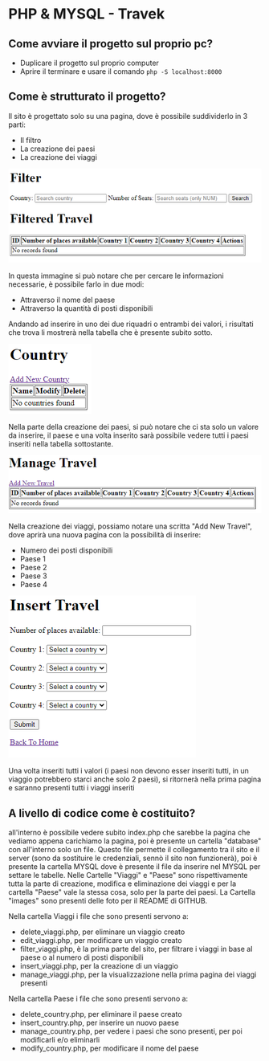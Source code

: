 # PHP & MYSQL - Travek

## Come avviare il progetto sul proprio pc?

- Duplicare il progetto sul proprio computer
- Aprire il terminare e usare il comando `php -S localhost:8000`

## Come è strutturato il progetto?

Il sito è progettato solo su una pagina, dove è possibile suddividerlo in 3 parti:

- Il filtro
- La creazione dei paesi
- La creazione dei viaggi


![Filtro](https://github.com/GiulioBorzetta/php-mysql_travel/blob/main/images/filter.png)

In questa immagine si può notare che per cercare le informazioni necessarie, è possibile farlo in due modi:

- Attraverso il nome del paese
- Attraverso la quantità di posti disponibili

Andando ad inserire in uno dei due riquadri o entrambi dei valori, i risultati che trova li mostrerà nella tabella che è presente subito sotto.

![Creazione dei paesi](https://github.com/GiulioBorzetta/php-mysql_travel/blob/main/images/country.png)

Nella parte della creazione dei paesi, si può notare che ci sta solo un valore da inserire, il paese e una volta inserito sarà possibile vedere tutti i paesi inseriti nella tabella sottostante.

![Creazione dei viaggi](https://github.com/GiulioBorzetta/php-mysql_travel/blob/main/images/travel.png)

Nella creazione dei viaggi, possiamo notare una scritta "Add New Travel", dove aprirà una nuova pagina con la possibilità di inserire:
- Numero dei posti disponibili
- Paese 1
- Paese 2
- Paese 3
- Paese 4

![Inserimento dati Viaggi](https://github.com/GiulioBorzetta/php-mysql_travel/blob/main/images/insert_travel.png)

Una volta inseriti tutti i valori (i paesi non devono esser inseriti tutti, in un viaggio potrebbero starci anche solo 2 paesi), si ritornerà nella prima pagina e saranno presenti tutti i viaggi inseriti

## A livello di codice come è costituito?

all'interno è possibile vedere subito index.php che sarebbe la pagina che vediamo appena carichiamo la pagina, poi è presente un cartella "database" con all'interno solo un file. Questo file permette il collegamento tra il sito e il server (sono da sostituire le credenziali, sennò il sito non funzionerà), poi è presente la cartella MYSQL dove è presente il file da inserire nel MYSQL per settare le tabelle. Nelle Cartelle "Viaggi" e "Paese" sono rispettivamente tutta la parte di creazione, modifica e eliminazione dei viaggi e per la cartella "Paese" vale la stessa cosa, solo per la parte dei paesi. La Cartella "images" sono presenti delle foto per il README di GITHUB. 

Nella cartella Viaggi i file che sono presenti servono a:

- delete_viaggi.php, per eliminare un viaggio creato
- edit_viaggi.php, per modificare un viaggio creato
- filter_viaggi.php, è la prima parte del sito, per filtrare i viaggi in base al paese o al numero di posti disponibili
- insert_viaggi.php, per la creazione di un viaggio
- manage_viaggi.php, per la visualizzazione nella prima pagina dei viaggi presenti

Nella cartella Paese i file che sono presenti servono a:

- delete_country.php, per eliminare il paese creato
- insert_country.php, per inserire un nuovo paese
- manage_country.php, per vedere i paesi che sono presenti, per poi modificarli e/o eliminarli
- modify_country.php, per modificare il nome del paese



